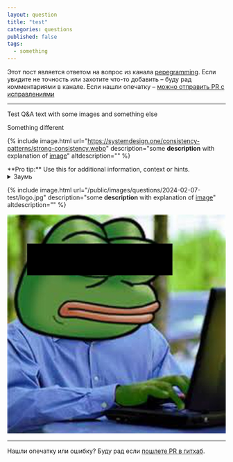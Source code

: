 ```yaml
---
layout: question
title: "test"
categories: questions
published: false
tags:
  - something
---
```



Этот пост является ответом на вопрос из канала [pepegramming](https://t.me/pepegramming/). Если увидите не точность или захотите что-то добавить – буду рад комментариями в канале. Если нашли опечатку – [можно отправить PR с исправлениями](https://github.com/2pegramming/2pegramming.github.io/tree/master/questions/_posts)

-----


Test Q&A text with some images and something else

Something different

{%
    include image.html
    url="https://systemdesign.one/consistency-patterns/strong-consistency.webp"
    description="some **description** with explanation of [image](http://google.com)"
    altdescription=""
%}


<div class="message" markdown="1">
  **Pro tip:** Use this for additional information, context or hints.
</div>

<details class="collapse_block">
  <summary class="collapse_block__title">Заумь</summary>

  <div class="collapse_block__content" markdown="1">

**Heading hack**

# Heading
1. Foo
2. Bar
   * Baz
   * Qux

<img src="{{ 'public/images/questions/2024-02-07-test/logo.jpg' | relative_url }}" />

## Some Javascript
```js
function logSomething(something) {
  console.log('Something', something);
}
```
### Some Javascript

next [header](https://google.com)

  </div>
</details>

{%
    include image.html
    url="/public/images/questions/2024-02-07-test/logo.jpg"
    description="some **description** with explanation of [image](http://google.com)"
    altdescription=""
%}

<img src="/public/images/questions/2024-02-07-test/logo.jpg" />


------

Нашли опечатку или ошибку? Буду рад если [пошлете PR в гитхаб](https://github.com/2pegramming/2pegramming.github.io/tree/master/questions).
